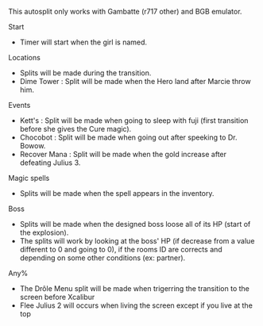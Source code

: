 This autosplit only works with Gambatte (r717 other) and BGB emulator.


Start

- Timer will start when the girl is named.


Locations

- Splits will be made during the transition.
- Dime Tower : Split will be made when the Hero land after Marcie throw him.


Events

- Kett's : Split will be made when going to sleep with fuji (first transition before she gives the Cure magic).
- Chocobot : Split will be made when going out after speeking to Dr. Bowow.
- Recover Mana : Split will be made when the gold increase after defeating Julius 3.


Magic spells

- Splits will be made when the spell appears in the inventory.


Boss

- Splits will be made when the designed boss loose all of its HP (start of the explosion).
- The splits will work by looking at the boss' HP (if decrease from a value different to 0 and going to 0), if the rooms ID are corrects and depending on some other conditions (ex: partner).

Any%

- The Drôle Menu split will be made when trigerring the transition to the screen before Xcalibur
- Flee Julius 2 will occurs when living the screen except if you live at the top
